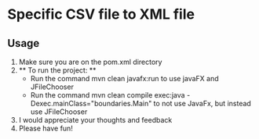 <h1> Specific CSV file to XML file </h1>
<h2> Usage </h2>
<ol>
    <li> Make sure you are on the pom.xml directory </li>
    <li> ** To run the project: **
        <ul> 
            <li> Run the command mvn clean javafx:run to use javaFX  and JFileChooser</li>
            <li> Run the command mvn clean compile exec:java -Dexec.mainClass="boundaries.Main" to not use JavaFx, but instead use JFileChooser</li>
        </ul>
    </li>
    <li> I would appreciate your thoughts and feedback </li>
    <li> Please have fun! </li>
</ol>
